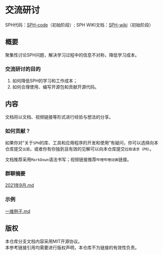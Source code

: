 # 交流研讨

SPH代码：[SPH-code](https://github.com/zoziha/SPH)（初始阶段）;  SPH WIKI文档：[SPH-wiki](https://github.com/zoziha/SPH/tree/SPH-wiki)（初始阶段）

## 概要

聚集性讨论SPH问题，解决学习过程中的信息不对称，降低学习成本。

### 交流研讨的目的

1. 如何降低SPH的学习和工作成本；
2. 如何合理使用、编写开源包和贡献开源代码。

## 内容

文档将以文档、视频链接等形式进行经验与想法的分享。

### 如何贡献？

如果你对“关于`SPH`的库、工具和应用程序的开发和使用”有疑问，你可以选择向本仓库提交`议题`，或者你有你独到且有效的见解可以向本仓库提交`拉取请求（PR）`。  

文档推荐采用`MarkDown`语法书写；视频链接推荐`哔哩哔哩动画`链接。 

### 群聊摘要

[2021年9月.md](./群聊日志/2021年9月.md)

### 示例

[一维例子.md](./示例/一维例子.md)

## 版权

本仓库分支文档内容采用MIT开源协议。   
本参考链接引用均需要进行版权声明，本仓库不为链接的有效性负责。